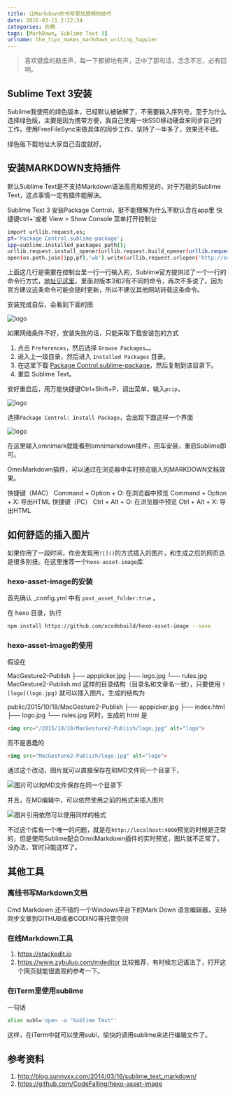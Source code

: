 ```yaml
---
title: 让Markdown的书写更加顺畅的技巧
date: 2016-03-11 2:22:34
categories: 折腾
tags: [MarkDown, Sublime Text 3]
urlname: the_tips_makes_markdown_writing_happier
---
```


> 喜欢键盘的敲击声，每一下都掷地有声，正中了那句话，念念不忘，必有回响。

## Sublime Text 3安装

Sublime我使用的绿色版本，已经默认被破解了，不需要输入序列号。至于为什么选择绿色版，主要是因为携带方便，我自己使用一块SSD移动硬盘来同步自己的工作，使用FreeFileSync来做具体的同步工作，坚持了一年多了，效果还不错。

绿色版下载地址大家自己百度就好。

## 安装MARKDOWN支持插件

默认Sublime Text是不支持Markdown语法高亮和预览的，对于万能的Sublime Text，这点事情一定有插件能解决。

Sublime Text 3 安装Package Control，挺不能理解为什么不默认含在app里
快捷键ctrl+`或者 View > Show Console 菜单打开控制台

``` bash
import urllib.request,os;
pf='Package Control.sublime-package';
ipp=sublime.installed_packages_path();
urllib.request.install_opener(urllib.request.build_opener(urllib.request.ProxyHandler()));
open(os.path.join(ipp,pf),'wb').write(urllib.request.urlopen('http://sublime.wbond.net/'+pf.replace(' ','%20')).read())
```

上面这几行是需要在控制台里一行一行输入的，Sublime官方提供过了一个一行的命令行方式，[地址见这里](https://packagecontrol.io/installation)，里面对版本3和2有不同的命令，再次不多说了。因为官方建议这条命令可能会随时更新，所以不建议其他网站转载这条命令。

安装完成自后，会看到下面的图

![logo](20160311-让MARKDOWN书写更加顺畅/QQ截图20160331224216.jpg)

如果网络条件不好，安装失败的话，只能采取下载安装包的方式

1. 点击 `Preferences`，然后选择 `Browse Packages…`。
2. 进入上一级目录，然后进入 `Installed Packages` 目录。
3. 在这里下载 [Package Control.sublime-package](https://packagecontrol.io/Package%20Control.sublime-package)，然后复制到该目录下。
4. 重启 Sublime Text。

安好重启后，用万能快捷键Ctrl+Shift+P，调出菜单，输入`pcip`，

![logo](QQ截图20160331095029.jpg)

选择`Package Control: Install Package`，会出现下面这样一个界面

![logo](intpu-omnimark.jpg)

在这里输入omnimark就能看到omnimarkdown插件，回车安装，重启Sublime即可。

OmniMarkdown插件，可以通过在浏览器中实时预览输入的MARKDOWN文档效果。

快捷键（MAC）
Command + Option + O: 在浏览器中预览
Command + Option + X: 导出HTML
快捷键（PC）
Ctrl + Alt + O: 在浏览器中预览
Ctrl + Alt + X: 导出HTML

## 如何舒适的插入图片

如果你用了一段时间，你会发现用`![]()`的方式插入的图片，和生成之后的网页总是很多别扭。在这里推荐一个`hexo-asset-image`库

### hexo-asset-image的安装

首先确认 _config.yml 中有 `post_asset_folder:true` 。

在 hexo 目录，执行

``` bash
npm install https://github.com/xcodebuild/hexo-asset-image --save
```
### hexo-asset-image的使用

假设在

MacGesture2-Publish
├── apppicker.jpg
├── logo.jpg
└── rules.jpg
MacGesture2-Publish.md
这样的目录结构（目录名和文章名一致），只要使用 `![logo](logo.jpg)` 就可以插入图片。生成的结构为

public/2015/10/18/MacGesture2-Publish
├── apppicker.jpg
├── index.html
├── logo.jpg
└── rules.jpg
同时，生成的 html 是

``` html
<img src="/2015/10/18/MacGesture2-Publish/logo.jpg" alt="logo">
```

而不是愚蠢的

``` html
<img src="MacGesture2-Publish/logo.jpg" alt="logo">
```

通过这个改动，图片就可以直接保存在和MD文件同一个目录下，

![图片可以和MD文件保存在同一个目录下](pics-postion.jpg)

并且，在MD编辑中，可以依然使用之前的格式来插入图片

![图片引用依然可以使用同样的格式](same-image-reference-style.jpg)

不过这个库有一个唯一的问题，就是在`http://localhost:4000`预览的时候是正常的，但是使用Sublime配合OmniMarkdown插件的实时预览，图片就不正常了。没办法，暂时只能这样了。

## 其他工具

### 离线书写Markdown文档

Cmd Markdown 还不错的一个Windows平台下的Mark Down 语言编辑器，支持同步文章到GITHUB或者CODING等托管空间

### 在线Markdown工具

1. https://stackedit.io
2. https://www.zybuluo.com/mdeditor 比较推荐，有时候忘记语法了，打开这个网页就能很直观的参考一下。

### 在iTerm里使用sublime

一句话

``` bash
alias subl='open -a "Sublime Text"'
```

这样，在iTerm中就可以使用subl，愉快的调用sublime来进行编辑文件了。

## 参考资料

1. http://blog.sunnyxx.com/2014/03/16/sublime_text_markdown/
2. https://github.com/CodeFalling/hexo-asset-image